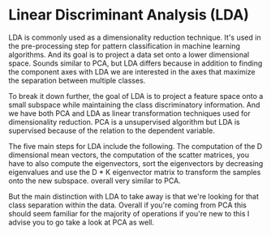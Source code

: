 # Linear Discriminant Analysis (LDA)

LDA is commonly used as a dimensionality reduction technique.
It's used in the pre-processing step for pattern classification in machine learning algorithms.
And its goal is to project a data set onto a lower dimensional space.
Sounds similar to PCA, but LDA differs because in addition to finding the component axes with LDA we
are interested in the axes that maximize the separation between multiple classes.

To break it down further, the goal of LDA is to project a feature space onto a small subspace while maintaining the class discriminatory information.
And we have both PCA and LDA as linear transformation techniques used for dimensionality reduction. PCA
is a unsupervised algorithm but LDA is supervised because of the relation to the dependent variable.


The five main steps for LDA include the following.
The computation of the D dimensional mean vectors, the computation of the scatter matrices, you have to
also compute the eigenvectors, sort the eigenvectors by decreasing eigenvalues and use the D * K
eigenvector matrix to transform the samples onto the new subspace. overall very similar to PCA.

But the main distinction with LDA to take away is that we're looking for that class separation within the data.
Overall if you're coming from PCA this should seem familiar for the majority of operations if you're
new to this I advise you to go take a look at PCA as well.

